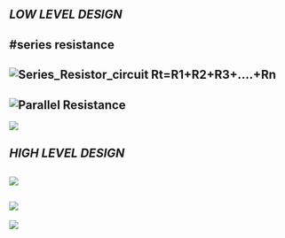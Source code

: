 ## ***LOW LEVEL DESIGN***
#series resistance
---------------------------------------------------------------------------------------------------------------------------------
![Series_Resistor_circuit](https://user-images.githubusercontent.com/89680649/132283140-eee00ef6-4566-4dc1-9276-ab5a3eb7857c.png)
Rt=R1+R2+R3+....+Rn
---------------------------------------------------------------------------------------------------------------------------
![Parallel Resistance](https://user-images.githubusercontent.com/89680649/132282336-412e56fa-c065-4a15-ad5d-33e54ee72381.png)
---------------------------------------------------------------------------------------------------------------------------
![](https://github.com/259881/Ltts-uttam/blob/e874c7fd6f12099d6734c8c43c8fac9881ea3aaf/2_Design/ohmconversion.png)

## ***HIGH LEVEL DESIGN***
![](https://github.com/259881/Ltts-uttam/blob/53323e7d26002b292f0fee57145d93901c2989aa/2.%20Design/Low%20level%20design-1.jpg)
-------------------------------------------------------------------------------------------------------------------------------
![](https://github.com/259881/Ltts-uttam/blob/87a90f778c21d15094644f39918698827c779b89/2.%20Design/LOW_LEVEL_DESIGN.jpg)
-------------------------------------------------------------------------------------------------------------------------------
![](https://github.com/259881/Ltts-uttam/blob/b2c337e8249c5752126ab4ef9d17057bac1906cd/2.%20Design/HIGH_LEVEL_DESIGN.svg)
